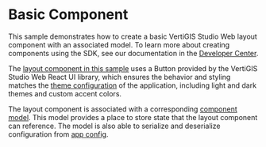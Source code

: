 # Basic Component

This sample demonstrates how to create a basic VertiGIS Studio Web layout component with an associated model. To learn more about creating components using the SDK, see our documentation in the [Developer Center](https://developers.vertigisstudio.com/docs/web/sdk-components-overview/).

The [layout component in this sample](src/components/BasicComponent/BasicComponent.tsx) uses a Button provided by the VertiGIS Studio Web React UI library, which ensures the behavior and styling matches the [theme configuration](https://developers.vertigisstudio.com/docs/web/configuration-theme/) of the application, including light and dark themes and custom accent colors.

The layout component is associated with a corresponding [component model](src/components/BasicComponent/BasicComponentModel.ts). This model provides a place to store state that the layout component can reference. The model is also able to serialize and deserialize configuration from [app config](https://developers.vertigisstudio.com/docs/web/configuration-app-config-getting-started/).
